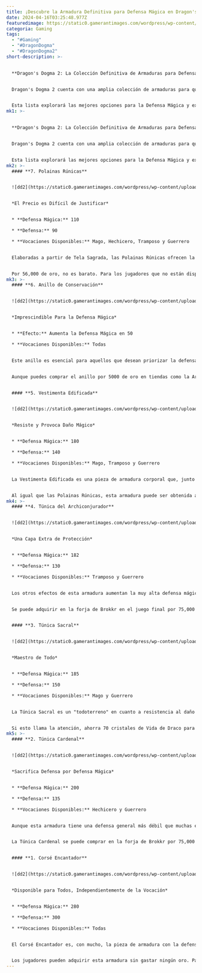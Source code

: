 ```yaml
---
title: ¡Descubre la Armadura Definitiva para Defensa Mágica en Dragon's Dogma 2
date: 2024-04-16T03:25:48.977Z
featuredimage: https://static0.gamerantimages.com/wordpress/wp-content/uploads/2024/04/mixcollage-12-apr-2024-11-51-am-1002.jpg?q=70&fit=contain&w=1140&h=&dpr=1
categoria: Gaming
tags:
  - "#Gaming"
  - "#DragonDogma"
  - "#DragonDogma2"
short-description: >-
  

  **Dragon's Dogma 2: La Colección Definitiva de Armaduras para Defensa Mágica**


  Dragon's Dogma 2 cuenta con una amplia colección de armaduras para que los jugadores elijan. Cada pieza de armadura, ya sea para las piernas, el cuerpo o la cabeza, viene con un conjunto base de estadísticas que determinan su efectividad general, así como su efectividad contra tipos específicos de daño. Con los ataques mágicos siendo una fuente constante de peligro, es una buena idea invertir en algunas armaduras que combatan esto directamente.


  Esta lista explorará las mejores opciones para la Defensa Mágica y explicará dónde y cómo obtenerlas. Algunas
mk1: >-
  

  **Dragon's Dogma 2: La Colección Definitiva de Armaduras para Defensa Mágica**


  Dragon's Dogma 2 cuenta con una amplia colección de armaduras para que los jugadores elijan. Cada pieza de armadura, ya sea para las piernas, el cuerpo o la cabeza, viene con un conjunto base de estadísticas que determinan su efectividad general, así como su efectividad contra tipos específicos de daño. Con los ataques mágicos siendo una fuente constante de peligro, es una buena idea invertir en algunas armaduras que combatan esto directamente.


  Esta lista explorará las mejores opciones para la Defensa Mágica y explicará dónde y cómo obtenerlas. Algunas están disponibles temprano en el juego y otras no estarán disponibles hasta el final del juego. Por lo tanto, los jugadores deben ahorrar su oro y prepararse para adquirir las siguientes armaduras en la oportunidad más temprana.
mk2: >-
  #### **7. Polainas Rúnicas**


  ![dd2](https://static0.gamerantimages.com/wordpress/wp-content/uploads/2024/04/image-15.jpg?q=70&fit=crop&w=1500&dpr=1 "dd2")


  *El Precio es Difícil de Justificar*


  * **Defensa Mágica:** 110

  * **Defensa:** 90

  * **Vocaciones Disponibles:** Mago, Hechicero, Tramposo y Guerrero


  Elaboradas a partir de Tela Sagrada, las Polainas Rúnicas ofrecen la mejor defensa mágica de cualquier pieza de armadura para las piernas. Los 110 puntos en esta estadística proporcionarán un impulso fantástico a la pieza principal de la armadura corporal equipada. También es útil porque puede ser equipada por una variedad de vocaciones, y por lo tanto está disponible para más jugadores.


  Por 56,000 de oro, no es barato. Para los jugadores que no están dispuestos a gastar la moneda, se sugiere que encuentren y maten a un Liche para obtener una probabilidad del 14% de que esta armadura caiga. Los Liche solo se pueden encontrar por la noche, así que espera que caiga la oscuridad. Uno puede encontrarse vagando por la Tumba de Ja'Nuwa.
mk3: >-
  #### **6. Anillo de Conservación**


  ![dd2](https://static0.gamerantimages.com/wordpress/wp-content/uploads/2024/04/image-16.jpg?q=70&fit=crop&w=1500&dpr=1 "dd2")


  *Imprescindible Para la Defensa Mágica*


  * **Efecto:** Aumenta la Defensa Mágica en 50

  * **Vocaciones Disponibles:** Todas


  Este anillo es esencial para aquellos que desean priorizar la defensa mágica. Los jugadores pueden obtener 50 puntos adicionales en esta estadística sin tener que hacer mucho. Es fácilmente accesible para todos los jugadores y proporciona un impulso considerable que podría marcar la diferencia en peleas cercanas.


  Aunque puedes comprar el anillo por 5000 de oro en tiendas como la Armería de Grisha en el Sagrado Arboleda, los jugadores también pueden encontrar el anillo en otros dos lugares: un cofre detrás del Santuario Reverente y un cofre dentro de las Bóvedas de la Mano Graciosa.


  #### **5. Vestimenta Edificada**


  ![dd2](https://static0.gamerantimages.com/wordpress/wp-content/uploads/2024/04/image-18.jpg?q=70&fit=crop&w=1500&dpr=1 "dd2")


  *Resiste y Provoca Daño Mágico*


  * **Defensa Mágica:** 180

  * **Defensa:** 140

  * **Vocaciones Disponibles:** Mago, Tramposo y Guerrero


  La Vestimenta Edificada es una pieza de armadura corporal que, junto con una fuerte defensa mágica y general, está en esta lista debido a las resistencias que otorga a los jugadores. En Dragon's Dogma 2, el Silencio es una condición que puede hacer que los afectados sean incapaces de hablar y, por lo tanto, lanzar hechizos. La Vestimenta Edificada otorga al usuario un aumento del 30% en la resistencia a esta condición. Por lo tanto, los jugadores podrán resistir el daño mágico y seguir infligiendo su propio daño.


  Al igual que las Polainas Rúnicas, esta armadura puede ser obtenida al derrotar a un Liche con una probabilidad de caída del 16.67%. Si los jugadores no tienen mucha suerte con los liches, también se puede comprar por 75,000 de oro.
mk4: >-
  #### **4. Túnica del Archiconjurador**


  ![dd2](https://static0.gamerantimages.com/wordpress/wp-content/uploads/2024/04/image-17.jpg?q=70&fit=crop&w=1500&dpr=1 "dd2")


  *Una Capa Extra de Protección*


  * **Defensa Mágica:** 182

  * **Defensa:** 130

  * **Vocaciones Disponibles:** Tramposo y Guerrero


  Los otros efectos de esta armadura aumentan la muy alta defensa mágica de 182. También proporciona un aumento del 15% en la resistencia al daño de Rayo. Dado que muchos usuarios de Magia despliegan ataques en forma de daño de Rayo, esta pieza proporciona dos líneas de protección contra estos enemigos.


  Se puede adquirir en la forja de Brokkr en el juego final por 75,000 de oro, o saqueando a un Dragón Menor. Derrotar a uno de estos dará al jugador un 16% de probabilidad de obtener esta armadura.


  #### **3. Túnica Sacral**


  ![dd2](https://static0.gamerantimages.com/wordpress/wp-content/uploads/2024/04/image-19.jpg?q=70&fit=crop&w=1500&dpr=1 "dd2")


  *Maestro de Todo*


  * **Defensa Mágica:** 185

  * **Defensa:** 150

  * **Vocaciones Disponibles:** Mago y Guerrero


  La Túnica Sacral es un "todoterreno" en cuanto a resistencia al daño mágico. Tiene resistencia elemental aumentada al daño de Hielo, Fuego y Rayo, así como aumentos en la resistencia a las debilitaciones de Quemado, Congelado, Silencio y Enfermedad. Cada aumento es solo del 5%, pero crea una capa más fuerte de resistencia a muchos tipos de daño mágico.


  Si esto llama la atención, ahorra 70 cristales de Vida de Draco para comprar esta armadura al final del juego en el Santuario del Lado de la Bahía.
mk5: >-
  #### **2. Túnica Cardenal**


  ![dd2](https://static0.gamerantimages.com/wordpress/wp-content/uploads/2024/04/image-20.jpg?q=70&fit=crop&w=1500&dpr=1 "dd2")


  *Sacrifica Defensa por Defensa Mágica*


  * **Defensa Mágica:** 200

  * **Defensa:** 135

  * **Vocaciones Disponibles:** Hechicero y Guerrero


  Aunque esta armadura tiene una defensa general más débil que muchas en esta lista, la cambia por una defensa mágica muy alta de 200. Si los jugadores sienten afinidad por esta armadura, pueden aumentar su defensa mágica a un máximo de 309 si usan el método de forja élfica.


  La Túnica Cardenal se puede comprar en la forja de Brokkr por 75,000 de oro en el juego final, o saqueando el cuerpo de un Liche en el Lugar de Descanso de Illdoer. Como bonificación, esta armadura es uno de los objetos más estéticamente agradables de la lista.


  #### **1. Corsé Encantador**


  ![dd2](https://static0.gamerantimages.com/wordpress/wp-content/uploads/2024/04/image-21.jpg?q=70&fit=crop&w=1500&dpr=1 "dd2")


  *Disponible para Todos, Independientemente de la Vocación*


  * **Defensa Mágica:** 280

  * **Defensa:** 300

  * **Vocaciones Disponibles:** Todas


  El Corsé Encantador es, con mucho, la pieza de armadura con la defensa mágica más alta en Dragon's Dogma 2. Esta defensa mágica incluso, si se usa el estilo de forja élfica, puede aumentarse a un máximo de 411. Esto debería mantener a los jugadores suficientemente protegidos contra todo tipo de ataques mágicos.


  Los jugadores pueden adquirir esta armadura sin gastar ningún oro. Para hacerlo, deberán encontrar y guardar 150 fichas de Buscador. Una vez hecho esto, cámbialos en el Gremio de Vocaciones por esta pieza de armadura y cualquier otra cosa que se ofrezca.
---
```

